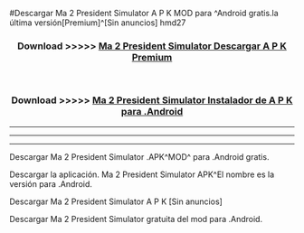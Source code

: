 #Descargar Ma 2 President Simulator  A P K MOD para ^Android gratis.la última versión[Premium]^[Sin anuncios] hmd27



<div align="center">
<h3>Download >>>>> <a href="https://es-web.web.app/?es= Ma 2 President Simulator ">Ma 2 President Simulator  Descargar A P K Premium</a></h3><br>

<h3>Download >>>>> <a href="https://es-web.web.app/?es= Ma 2 President Simulator ">Ma 2 President Simulator  Instalador de A P K para .Android</a></h3>
</div>


----------------------------------------------------------

----------------------------------------------------------

----------------------------------------------------------

Descargar Ma 2 President Simulator  .APK^MOD^ para .Android gratis.

Descargar la aplicación. Ma 2 President Simulator  APK^El nombre es la versión para .Android.

Descargar Ma 2 President Simulator  A P K [Sin anuncios]

Descargar Ma 2 President Simulator  gratuita del mod para .Android.